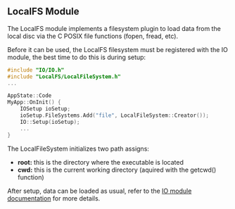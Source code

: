 ## LocalFS Module

The LocalFS module implements a filesystem plugin to load data from
the local disc via the C POSIX file functions (fopen, fread, etc).

Before it can be used, the LocalFS filesystem must be registered
with the IO module, the best time to do this is during setup:

```cpp
#include "IO/IO.h"
#include "LocalFS/LocalFileSystem.h"
...

AppState::Code
MyApp::OnInit() {
    IOSetup ioSetup;
    ioSetup.FileSystems.Add("file", LocalFileSystem::Creator());
    IO::Setup(ioSetup);
    ...
}
```

The LocalFileSystem initializes two path assigns:

- **root:** this is the directory where the executable is located
- **cwd:** this is the current working directory (aquired with the getcwd() function)

After setup, data can be loaded as usual, refer to the [IO module documentation](../IO/README.md) for more details.
